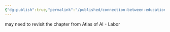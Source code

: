 ```yaml
---
{"dg-publish":true,"permalink":"/published/connection-between-education-and-work/","noteIcon":""}
---
```

may need to revisit the chapter from Atlas of AI - Labor
